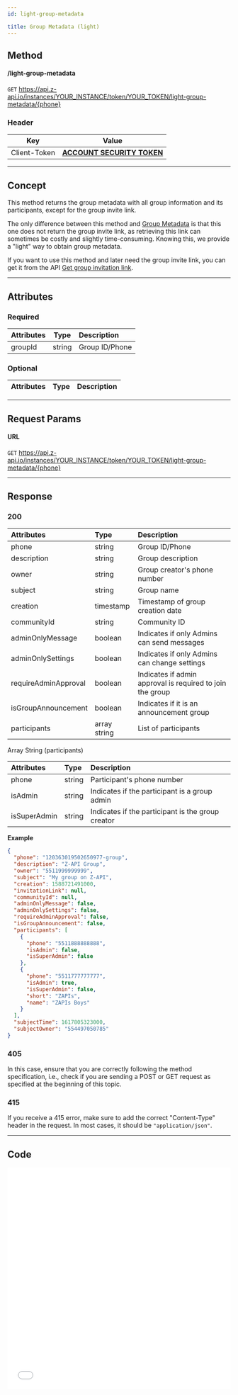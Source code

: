 ```yaml
---
id: light-group-metadata

title: Group Metadata (light)
---
```


## Method  

#### /light-group-metadata  

`GET` https://api.z-api.io/instances/YOUR_INSTANCE/token/YOUR_TOKEN/light-group-metadata/{phone}  

### Header  

|      Key       |            Value            |  
| :------------: |     :-----------------:     |  
|  Client-Token  | **[ACCOUNT SECURITY TOKEN](../security/client-token)** |  

---

## Concept  

This method returns the group metadata with all group information and its participants, except for the group invite link.  

The only difference between this method and [Group Metadata](./metadata-group.md) is that this one does not return the group invite link, as retrieving this link can sometimes be costly and slightly time-consuming. Knowing this, we provide a "light" way to obtain group metadata.

If you want to use this method and later need the group invite link, you can get it from the API [Get group invitation link](./get-invitation-link.md).

---

## Attributes  

### Required  

| Attributes |  Type  | Description        |  
| :-------- | :----: | :--------------- |  
| groupId   | string | Group ID/Phone   |  

### Optional  

| Attributes | Type | Description |  
| :-------- | :--: | :-------- |  

---

## Request Params  

#### URL  

`GET` https://api.z-api.io/instances/YOUR_INSTANCE/token/YOUR_TOKEN/light-group-metadata/{phone}  

---

## Response  

### 200  

| Attributes            | Type         | Description                             |  
| :-------------------- | :---------- | :-------------------------------------- |  
| phone                | string       | Group ID/Phone                          |  
| description          | string       | Group description                        |  
| owner                | string       | Group creator's phone number            |  
| subject              | string       | Group name                               |  
| creation             | timestamp    | Timestamp of group creation date        |  
| communityId          | string       | Community ID                            |  
| adminOnlyMessage     | boolean      | Indicates if only Admins can send messages |  
| adminOnlySettings    | boolean      | Indicates if only Admins can change settings |  
| requireAdminApproval | boolean      | Indicates if admin approval is required to join the group |  
| isGroupAnnouncement  | boolean      | Indicates if it is an announcement group |  
| participants         | array string | List of participants                    |  

Array String (participants)  

| Attributes   | Type   | Description                                         |  
| :----------- | :----- | :------------------------------------------------ |  
| phone        | string | Participant's phone number                         |  
| isAdmin      | string | Indicates if the participant is a group admin      |  
| isSuperAdmin | string | Indicates if the participant is the group creator  |  

<!-- | short        | string | Participant's short name                        |  
| name         | string | Participant's full name                           | -->

**Example**  

```json  
{
  "phone": "120363019502650977-group",
  "description": "Z-API Group",
  "owner": "5511999999999",
  "subject": "My group on Z-API",
  "creation": 1588721491000,
  "invitationLink": null,
  "communityId": null,
  "adminOnlyMessage": false,
  "adminOnlySettings": false,
  "requireAdminApproval": false,
  "isGroupAnnouncement": false,
  "participants": [
    {
      "phone": "5511888888888",
      "isAdmin": false,
      "isSuperAdmin": false
    },
    {
      "phone": "5511777777777",
      "isAdmin": true,
      "isSuperAdmin": false,
      "short": "ZAPIs",
      "name": "ZAPIs Boys"
    }
  ],
  "subjectTime": 1617805323000,
  "subjectOwner": "554497050785"
}
```

### 405  

In this case, ensure that you are correctly following the method specification, i.e., check if you are sending a POST or GET request as specified at the beginning of this topic.  

### 415  

If you receive a 415 error, make sure to add the correct "Content-Type" header in the request. In most cases, it should be `"application/json"`.  

---

## Code  

<iframe src="//api.apiembed.com/?source=https://raw.githubusercontent.com/Z-API/z-api-docs/main/json-examples/get-light-group-metadata.json&targets=all" frameborder="0" scrolling="no" width="100%" height="500px" seamless></iframe>
